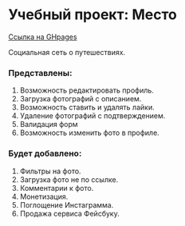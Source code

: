 # Учебный проект: Место

[Ссылка на GHpages](https://rojy87.github.io/mesto/)

Социальная сеть о путешествиях.

### Представлены:

1. Возможность редактировать профиль.
2. Загрузка фотографий с описанием.
3. Возможность ставить и удалять лайки.
4. Удаление фотографий с подтверждением.
5. Валидация форм
6. Возможность изменить фото в профиле.

### Будет добавлено:

1. Фильтры на фото.
2. Загрузка фото не по ссылке.
3. Комментарии к фото.
4. Монетизация.
5. Поглощение Инстаграмма.
6. Продажа сервиса Фейсбуку.

